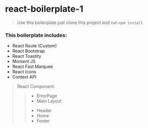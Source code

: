 # react-boilerplate-1

> Use this boilerplate just clone this project and run `npm install`

### This boilerplate includes:

* React Route (Custom)
* React Bootstrap
* React Toastity
* Moment JS
* React Fast Marquee
* React Icons
* Context API

> React Component:
>> - ErrorPage
>> - Main Layout
>> + Header
>> + Home
>> + Footer
